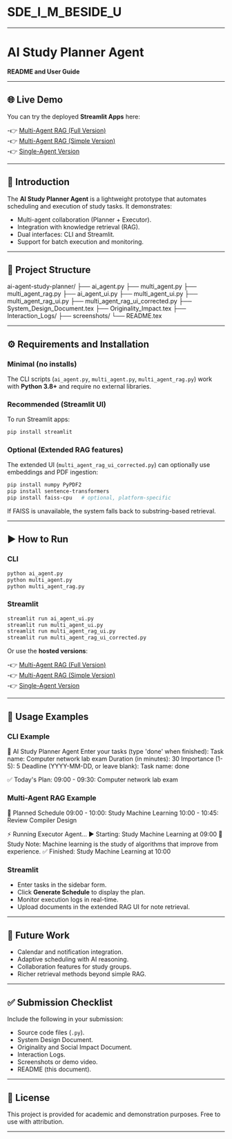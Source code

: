 # SDE_I_M_BESIDE_U


---


# AI Study Planner Agent  
**README and User Guide**

---

## 🌐 Live Demo

You can try the deployed **Streamlit Apps** here:  

-👉 [Multi-Agent RAG (Full Version)](https://multi-agent-rag-ui-sde-imbesideyou-priyanshi-agrawal.streamlit.app/)  
-👉 [Multi-Agent RAG (Simple Version)](https://multi-agent-rag-ui-simple-sde-imbesideyou-priyanshi-agrawal.streamlit.app/)  
-👉 [Single-Agent Version](https://single-agent-ui-sde-imbesideu-priyanshi-agrawal.streamlit.app/)  


---


## 📌 Introduction
The **AI Study Planner Agent** is a lightweight prototype that automates scheduling and execution of study tasks. It demonstrates:

- Multi-agent collaboration (Planner + Executor).
- Integration with knowledge retrieval (RAG).
- Dual interfaces: CLI and Streamlit.
- Support for batch execution and monitoring.

---

## 📂 Project Structure



ai-agent-study-planner/
├── ai\_agent.py
├── multi\_agent.py
├── multi\_agent\_rag.py
├── ai\_agent\_ui.py
├── multi\_agent\_ui.py
├── multi\_agent\_rag\_ui.py
├── multi\_agent\_rag\_ui\_corrected.py
├── System\_Design\_Document.tex
├── Originality\_Impact.tex
├── Interaction\_Logs/
├── screenshots/
└── README.tex



---

## ⚙️ Requirements and Installation

### Minimal (no installs)  
The CLI scripts (`ai_agent.py`, `multi_agent.py`, `multi_agent_rag.py`) work with **Python 3.8+** and require no external libraries.

### Recommended (Streamlit UI)  
To run Streamlit apps:

```bash
pip install streamlit
````

### Optional (Extended RAG features)

The extended UI (`multi_agent_rag_ui_corrected.py`) can optionally use embeddings and PDF ingestion:

```bash
pip install numpy PyPDF2
pip install sentence-transformers
pip install faiss-cpu   # optional, platform-specific
```

If FAISS is unavailable, the system falls back to substring-based retrieval.

---

## ▶️ How to Run

### CLI

```bash
python ai_agent.py
python multi_agent.py
python multi_agent_rag.py
```

### Streamlit

```bash
streamlit run ai_agent_ui.py
streamlit run multi_agent_ui.py
streamlit run multi_agent_rag_ui.py
streamlit run multi_agent_rag_ui_corrected.py
```

Or use the **hosted versions**:  

-👉 [Multi-Agent RAG (Full Version)](https://multi-agent-rag-ui-sde-imbesideyou-priyanshi-agrawal.streamlit.app/)  
-👉 [Multi-Agent RAG (Simple Version)](https://multi-agent-rag-ui-simple-sde-imbesideyou-priyanshi-agrawal.streamlit.app/)  
-👉 [Single-Agent Version](https://single-agent-ui-sde-imbesideu-priyanshi-agrawal.streamlit.app/)  

---

## 📖 Usage Examples

### CLI Example


📅 AI Study Planner Agent
Enter your tasks (type 'done' when finished):
Task name: Computer network lab exam
Duration (in minutes): 30
Importance (1-5): 5
Deadline (YYYY-MM-DD, or leave blank):
Task name: done

✅ Today's Plan:
09:00 - 09:30: Computer network lab exam


### Multi-Agent RAG Example


📅 Planned Schedule
09:00 - 10:00: Study Machine Learning
10:00 - 10:45: Review Compiler Design

⚡ Running Executor Agent...
▶ Starting: Study Machine Learning at 09:00
📖 Study Note: Machine learning is the study of algorithms
that improve from experience.
✅ Finished: Study Machine Learning at 10:00


### Streamlit

* Enter tasks in the sidebar form.
* Click **Generate Schedule** to display the plan.
* Monitor execution logs in real-time.
* Upload documents in the extended RAG UI for note retrieval.

---

## 🚀 Future Work

* Calendar and notification integration.
* Adaptive scheduling with AI reasoning.
* Collaboration features for study groups.
* Richer retrieval methods beyond simple RAG.

---

## ✅ Submission Checklist

Include the following in your submission:

* Source code files (`.py`).
* System Design Document.
* Originality and Social Impact Document.
* Interaction Logs.
* Screenshots or demo video.
* README (this document).

---

## 📜 License

This project is provided for academic and demonstration purposes.
Free to use with attribution.



---



